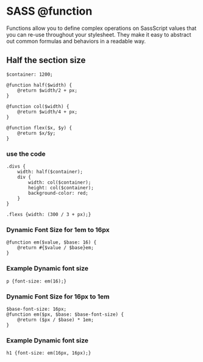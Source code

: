 # SASS @function

Functions allow you to define complex operations on SassScript values that you can re-use throughout your stylesheet. They make it easy to abstract out common formulas and behaviors in a readable way.


## Half the section size

```
$container: 1200;

@function half($width) {
    @return $width/2 + px;
}

@function col($width) {
    @return $width/4 + px;
}

@function flex($x, $y) {
    @return $x/$y;
}

```

### use the code

```
.divs {
    width: half($container);
    div {
        width: col($container);
        height: col($container);
        background-color: red;
    }
}

```
```
.flexs {width: (300 / 3 + px);}
```
### Dynamic Font Size for 1em to 16px

```
@function em($value, $base: 16) {
    @return #{$value / $base}em;
}
```

### Example Dynamic font size 

```
p {font-size: em(16);}
```
### Dynamic Font Size for 16px to 1em

```
$base-font-size: 16px;
@function em($px, $base: $base-font-size) {
    @return ($px / $base) * 1em;
}
```

### Example Dynamic font size 

```
h1 {font-size: em(16px, 16px);}
```
